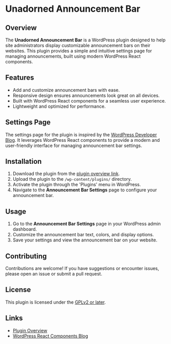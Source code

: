 # Unadorned Announcement Bar

## Overview

The **Unadorned Announcement Bar** is a WordPress plugin designed to help site administrators display customizable announcement bars on their websites. This plugin provides a simple and intuitive settings page for managing announcements, built using modern WordPress React components.

## Features

- Add and customize announcement bars with ease.
- Responsive design ensures announcements look great on all devices.
- Built with WordPress React components for a seamless user experience.
- Lightweight and optimized for performance.

## Settings Page

The settings page for the plugin is inspired by the [WordPress Developer Blog](https://developer.wordpress.org/news/2024/03/how-to-use-wordpress-react-components-for-plugin-pages/). It leverages WordPress React components to provide a modern and user-friendly interface for managing announcement bar settings.

## Installation

1. Download the plugin from the [plugin overview link](https://jam.dev/c/1b9f056f-6b25-4126-994f-f185e87b8a18).
2. Upload the plugin to the `/wp-content/plugins/` directory.
3. Activate the plugin through the 'Plugins' menu in WordPress.
4. Navigate to the **Announcement Bar Settings** page to configure your announcement bar.

## Usage

1. Go to the **Announcement Bar Settings** page in your WordPress admin dashboard.
2. Customize the announcement bar text, colors, and display options.
3. Save your settings and view the announcement bar on your website.

## Contributing

Contributions are welcome! If you have suggestions or encounter issues, please open an issue or submit a pull request.

## License

This plugin is licensed under the [GPLv2 or later](https://www.gnu.org/licenses/gpl-2.0.html).

## Links

- [Plugin Overview](https://jam.dev/c/1b9f056f-6b25-4126-994f-f185e87b8a18)
- [WordPress React Components Blog](https://developer.wordpress.org/news/2024/03/how-to-use-wordpress-react-components-for-plugin-pages/)
